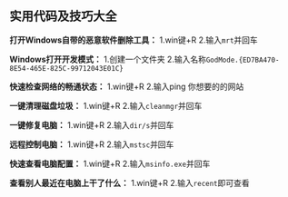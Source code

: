 ## **实用代码及技巧大全**

**打开Windows自带的恶意软件删除工具：**
1.win键+R
2.输入`mrt`并回车

**Windows打开开发模式：**
1.创建一个文件夹
2.输入名称`GodMode.{ED7BA470-8E54-465E-825C-99712043E01C}`

**快速检查网络的畅通状态：**
1.win键+R
2.输入ping 你想要的的网站

**一键清理磁盘垃圾：**
1.win键+R
2.输入`cleanmgr`并回车

**一键修复电脑：**
1.win键+R
2.输入`dir/s`并回车

**远程控制电脑：**
1.win键+R
2.输入`mstsc`并回车

**快速查看电脑配置：**
1.win键+R
2.输入`msinfo.exe`并回车

**查看别人最近在电脑上干了什么：**
1.win键+R
2.输入`recent`即可查看
